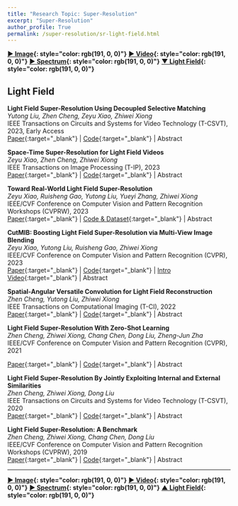 ```yaml
---
title: "Research Topic: Super-Resolution"
excerpt: "Super-Resolution"
author_profile: True
permalink: /super-resolution/sr-light-field.html
---
```


__[▶ Image](/super-resolution/sr-image){: style="color: rgb(191, 0, 0)"}__ 
__[▶ Video](/super-resolution/sr-video){: style="color: rgb(191, 0, 0)"}__ 
__[▶ Spectrum](/super-resolution/sr-spectrum){: style="color: rgb(191, 0, 0)"}__
__[▼ Light Field](/super-resolution/sr-light-field){: style="color: rgb(191, 0, 0)"}__




## Light Field


**Light Field Super-Resolution Using Decoupled Selective Matching** <br>
*Yutong Liu, Zhen Cheng, Zeyu Xiao, Zhiwei Xiong* <br>
<span><pub>IEEE Transactions on Circuits and Systems for Video Technology (T-CSVT), 2023, Early Access</pub></span> <br>
[Paper](https://ieeexplore.ieee.org/abstract/document/10268449){:target="_blank"} |
[Code](https://github.com/Yutong2022/DSMNet){:target="_blank"} |
<a onclick='expandABS("liu23")'> Abstract </a>
<div style="display: none;" class=abs id="liu23"><br>
Non-local self-similarity has been well exploited in the single image super-resolution task as an effective prior. However, due to the difficulty of modeling the 4D correspondence globally, the potential of the non-local prior is less revealed for light field (LF) super-resolution. Meanwhile, existing non-local models only utilize the global spatial correspondence, but largely neglect the global geometric correspondence. To address the aforementioned problems, we propose a Decoupled Selective Matching Network (DSMNet) for LF super-resolution, by designing a novel selective matching mechanism to flexibly extract non-local information from specific 4D positions in an LF. Such a mechanism matches the reference patch with several auxiliary patches dynamically searched from predefined windows, which promotes efficiency while improving performance compared to the existing non-local models. Specifically, our DSMNet decouples the whole LF into Sub-Aperture Images (SAIs) and Epipolar Plane Images (EPIs). For each SAI patch, we separately perform the selective matching inside the current SAI and cross different SAIs to exploit the global spatial correspondence efficiently. For each EPI patch, we separately perform the selective matching in EPIs of different orientations to embed robust LF geometric information into features by enhancing EPI textures, which exploits the global geometric correspondence in an efficient manner. Comprehensive experiments validate that DSMNet outperforms state-of-the-art LF super-resolution methods both quantitatively and qualitatively.
</div>


**Space-Time Super-Resolution for Light Field Videos** <br>
*Zeyu Xiao, Zhen Cheng, Zhiwei Xiong* <br>
<span><pub>IEEE Transactions on Image Processing (T-IP), 2023</pub></span> <br> 
[Paper](https://ieeexplore.ieee.org/abstract/document/10225699/){:target="_blank"} |
[Code](https://github.com/zeyuxiao1997/LFSTVSR){:target="_blank"} |
<a onclick='expandABS("xiao23tip")'> Abstract </a>
<div style="display: none;" class=abs id="xiao23tip"><br>
Light field (LF) cameras suffer from a fundamental trade-off between spatial and angular resolutions. Additionally, due to the significant amount of data that needs to be recorded, the Lytro ILLUM, a modern LF camera, can only capture three frames per second. In this paper, we consider space-time super-resolution (SR) for LF videos, aiming at generating high-resolution and high-frame-rate LF videos from low-resolution and low-frame-rate observations. Extending existing space-time video SR methods to this task directly will meet two key challenges: 1) how to re-organize sub-aperture images (SAIs) efficiently and effectively given highly redundant LF videos, and 2) how to aggregate complementary information between multiple SAIs and frames considering the coherence in LF videos. To address the above challenges, we propose a novel framework for space-time super-resolving LF videos for the first time. First, we propose a novel Multi-Scale Dilated SAI Re-organization strategy for re-organizing SAIs into auxiliary view stacks with decreasing resolution as the Chebyshev distance in the angular dimension increases. In particular, the auxiliary view stack with original resolution preserves essential visual details, while the down-scaled view stacks capture long-range contextual information. Second, we propose the Multi-Scale Aggregated Feature extractor and the Angular-Assisted Feature Interpolation module to utilize and aggregate information from the spatial, angular, and temporal dimensions in LF videos. The former aggregates similar contents from different SAIs and frames for subsequent reconstruction in a disparity-free manner at the feature level, whereas the latter interpolates intermediate frames temporally by implicitly aggregating geometric information. Compared to other potential approaches, experimental results demonstrate that the reconstructed LF videos generated by our framework achieve higher reconstruction quality and better preserve the LF parallax structure and temporal consistency. The implementation code is available at https://github.com/zeyuxiao1997/LFSTVSR.

</div>


**Toward Real-World Light Field Super-Resolution** <br>
*Zeyu Xiao, Ruisheng Gao, Yutong Liu, Yueyi Zhang, Zhiwei Xiong* <br>
<span><pub>IEEE/CVF Conference on Computer Vision and Pattern Recognition Workshops (CVPRW), 2023</pub></span> <br>
[Paper](https://openaccess.thecvf.com/content/CVPR2023W/LFNAT/papers/Xiao_Toward_Real-World_Light_Field_Super-Resolution_CVPRW_2023_paper.pdf){:target="_blank"} |
[Code & Dataset](https://github.com/zeyuxiao1997/RealLFSR){:target="_blank"} |
<a onclick='expandABS("xiao23cvprw")'> Abstract </a>
<div style="display: none;" class=abs id="xiao23cvprw"><br>
Deep learning has opened up new possibilities for light field super-resolution (SR), but existing methods trained on synthetic datasets with simple degradations (e.g., bicubic downsampling) suffer from poor performance when applied to complex real-world scenarios. To address this problem, we introduce LytroZoom, the first real-world light field SR dataset capturing paired low- and high-resolution light fields of diverse indoor and outdoor scenes using a Lytro ILLUM camera. Additionally, we propose the Omni-Frequency Projection Network (OFPNet), which decomposes the omni-frequency components and iteratively enhances them through frequency projection operations to address spatially variant degradation processes present in all frequency components. Experiments demonstrate that models trained on LytroZoom outperform those trained on synthetic datasets and are generalizable to diverse content and devices. Quantitative and qualitative evaluations verify the superiority of OFPNet. We believe this work will inspire future research in real-world light field SR.
</div>



**CutMIB: Boosting Light Field Super-Resolution via Multi-View Image Blending** <br>
*Zeyu Xiao, Yutong Liu, Ruisheng Gao, Zhiwei Xiong* <br>
<span><pub>IEEE/CVF Conference on Computer Vision and Pattern Recognition (CVPR), 2023</pub></span> <br>
[Paper](https://openaccess.thecvf.com/content/CVPR2023/html/Xiao_CutMIB_Boosting_Light_Field_Super-Resolution_via_Multi-View_Image_Blending_CVPR_2023_paper.html){:target="_blank"} |
[Code](https://github.com/zeyuxiao1997/CutMIB){:target="_blank"} |
[Intro Video](https://www.youtube.com/watch?v=kcB94P5CWOc){:target="_blank"} |
<a onclick='expandABS("xiao23cvpr")'> Abstract </a>
<div style="display: none;" class=abs id="xiao23cvpr"><br>
Data augmentation (DA) is an efficient strategy for improving the performance of deep neural networks. Recent DA strategies have demonstrated utility in single image super-resolution (SR). Little research has, however, focused on the DA strategy for light field SR, in which multi-view information utilization is required. For the first time in light field SR, we propose a potent DA strategy called CutMIB to improve the performance of existing light field SR networks while keeping their structures unchanged. Specifically, CutMIB first cuts low-resolution (LR) patches from each view at the same location. Then CutMIB blends all LR patches to generate the blended patch and finally pastes the blended patch to the corresponding regions of high-resolution light field views, and vice versa. By doing so, CutMIB enables light field SR networks to learn from implicit geometric information during the training stage. Experimental results demonstrate that CutMIB can improve the reconstruction performance and the angular consistency of existing light field SR networks. We further verify the effectiveness of CutMIB on real-world light field SR and light field denoising. The implementation code is available at https://github.com/zeyuxiao1997/CutMIB.
</div>


**Spatial-Angular Versatile Convolution for Light Field Reconstruction** <br>
*Zhen Cheng, Yutong Liu, Zhiwei Xiong* <br>
<span><pub>IEEE Transactions on Computational Imaging (T-CI), 2022</pub></span> <br>
[Paper](https://ieeexplore.ieee.org/document/9966657/){:target="_blank"} |
[Code](https://github.com/Joechann0831/SAV_conv){:target="_blank"} |
<a onclick='expandABS("cheng22")'> Abstract </a>
<div style="display: none;" class=abs id="cheng22"><br>
Spatial-angular separable convolution (SAS-conv) has been widely used for efficient and effective 4D light field (LF) feature embedding in different tasks, which mimics a 4D convolution by alternatively operating on 2D spatial slices and 2D angular slices. In this paper, we argue that, despite its global intensity modeling capabilities, SAS-conv can only embed local geometry information into the features, resulting in inferior performances in the regions with textures and occlusions. Because the epipolar lines are highly related to the scene depth, we introduce the concept of spatial-angular correlated convolution (SAC-conv). By alternating 2D convolutions on the vertical and horizontal epipolar slices, SAC-conv can embed global and robust geometry information into the features. We verify that SAS-conv and SAC-conv are skilled at different aspects of 4D LF feature embedding through a detailed feature and error analysis. Based on their complementarity, we further combine SAS-conv and SAC-conv by a parallel residual connection, forming a new spatial-angular versatile convolution (SAV-conv) module. We conduct comprehensive experiments on two representative LF reconstruction tasks, i.e., LF angular super-resolution and LF spatial super-resolution. Both the quantitative and qualitative results demonstrate that, without any extra parameters, networks upgraded with our proposed SAV-conv notably outperform those upgraded with SAS-conv and achieve a new state-of-the-art performance.
</div>


**Light Field Super-Resolution With Zero-Shot Learning** <br>
*Zhen Cheng, Zhiwei Xiong, Chang Chen, Dong Liu, Zheng-Jun Zha* <br>
<span><pub>IEEE/CVF Conference on Computer Vision and Pattern Recognition (CVPR), 2021</pub></span> <br>
<!-- <span><highlighted>Oral</highlighted><span> | -->
[Paper](https://openaccess.thecvf.com/content/CVPR2021/html/Cheng_Light_Field_Super-Resolution_With_Zero-Shot_Learning_CVPR_2021_paper){:target="_blank"} |
[Code](https://github.com/Joechann0831/LFZSSR){:target="_blank"} |
<a onclick='expandABS("cheng21")'> Abstract </a>
<div style="display: none;" class=abs id="cheng21"><br>
Deep learning provides a new avenue for light field super-resolution (SR). However, the domain gap caused by drastically different light field acquisition conditions poses a main obstacle in practice. To fill this gap, we propose a zero-shot learning framework for light field SR, which learns a mapping to super-resolve the reference view with examples extracted solely from the input low-resolution light field itself. Given highly limited training data under the zero-shot setting, however, we observe that it is difficult to train an end-to-end network successfully. Instead, we divide this challenging task into three sub-tasks, i.e., pre-upsampling, view alignment, and multi-view aggregation, and then conquer them separately with simple yet efficient CNNs. Moreover, the proposed framework can be readily extended to finetune the pre-trained model on a source dataset to better adapt to the target input, which further boosts the performance of light field SR in the wild. Experimental results validate that our method not only outperforms classic non-learning-based methods, but also generalizes better to unseen light fields than state-of-the-art deep-learning-based methods when the domain gap is large.
</div>


**Light Field Super-Resolution By Jointly Exploiting Internal and External Similarities** <br>
*Zhen Cheng, Zhiwei Xiong, Dong Liu* <br>
<span><pub>IEEE Transactions on Circuits and Systems for Video Technology (T-CSVT), 2020</pub></span> <br>
[Paper](https://ieeexplore.ieee.org/document/8733069){:target="_blank"} |
[Code](https://github.com/Joechann0831/LFSR-FusNet){:target="_blank"} |
<a onclick='expandABS("cheng20")'> Abstract </a>
<div style="display: none;" class=abs id="cheng20"><br>
Light field images taken by plenoptic cameras often have a tradeoff between spatial and angular resolutions. In this paper, we propose a novel spatial super-resolution approach for light field images by jointly exploiting internal and external similarities. The internal similarity refers to the correlations across the angular dimensions of the 4D light field itself, while the external similarity refers to the cross-scale correlations learned from an external light field dataset. Specifically, we advance the classic projection-based method that exploits the internal similarity by introducing the intensity consistency checking criterion and a back-projection refinement, while the external correlation is learned by a CNN-based method which aggregates all warped high-resolution sub-aperture images upsampled from the low-resolution input using a single image super-resolution method. By analyzing the error distributions of the above two methods and investigating the upperbound of combining them, we find that the internal and external similarities are complementary to each other. Accordingly, we further propose a pixel-wise adaptive fusion network to take advantage of both their merits by learning a weighting matrix. Experimental results on both synthetic and real-world light field datasets validate the superior performance of the proposed approach over the state-of-the-arts.
</div>



**Light Field Super-Resolution: A Benchmark** <br>
*Zhen Cheng, Zhiwei Xiong, Chang Chen, Dong Liu* <br>
<span><pub>IEEE/CVF Conference on Computer Vision and Pattern Recognition Workshops (CVPRW), 2019</pub></span> <br> 
[Paper](http://openaccess.thecvf.com/content_CVPRW_2019/html/NTIRE/Cheng_Light_Field_Super-Resolution_A_Benchmark_CVPRW_2019_paper){:target="_blank"} |
[Code](https://github.com/Joechann0831/LFSRBenchmark){:target="_blank"} |
<a onclick='expandABS("cheng18")'> Abstract </a>
<div style="display: none;" class=abs id="cheng18"><br>
Lenslet-based light field imaging generally suffers from a fundamental trade-off between spatial and angular resolutions, which limits its promotion to practical applications. To this end, a substantial amount of efforts have been dedicated to light field super-resolution (SR) in recent years. Despite the demonstrated success, existing light field SR methods are often evaluated based on different degradation assumptions using different datasets, and even contradictory results are reported in literature. In this paper, we conduct the first systematic benchmark evaluation for representative light field SR methods on both synthetic and real-world datasets with various downsampling kernels and scaling factors. We then analyze and discuss the advantages and limitations of each kind of method from different perspectives. Especially, we find that CNN-based single image SR without using any angular information outperforms most light field SR methods even including learning-based ones. This benchmark evaluation, along with the comprehensive analysis and discussion, sheds light on the future researches in light field SR.
</div>


---


__[▶ Image](/super-resolution/sr-image){: style="color: rgb(191, 0, 0)"}__ 
__[▶ Video](/super-resolution/sr-video){: style="color: rgb(191, 0, 0)"}__ 
__[▶ Spectrum](/super-resolution/sr-spectrum){: style="color: rgb(191, 0, 0)"}__
__[▲ Light Field](/super-resolution/sr-light-field){: style="color: rgb(191, 0, 0)"}__
